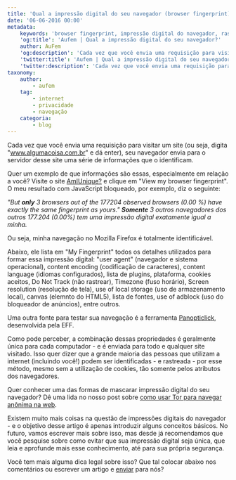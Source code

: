 ```yaml
---
title: 'Qual a impressão digital do seu navegador (browser fingerprint)?'
date: '06-06-2016 00:00'
metadata:
    keywords: 'browser fingerprint, impressão digital do navegador, rastreamento, anonimato'
    'og:title': 'Aufem | Qual a impressão digital do seu navegador?'
    author: AuFem
    'og:description': 'Cada vez que você envia uma requisição para visitar um site, seu navegador envia para o servidor desse site uma série de informações que o identificam. Que informações são essas?'
    'twitter:title': 'Aufem | Qual a impressão digital do seu navegador?'
    'twitter:description': 'Cada vez que você envia uma requisição para visitar um site, seu navegador envia para o servidor desse site uma série de informações que o identificam. Que informações são essas?'
taxonomy:
    author:
        - aufem
    tag:
        - internet
        - privacidade
        - navegação
    categoria:
        - blog
---
```


Cada vez que você envia uma requisição para visitar um site (ou seja, digita "www.algumacoisa.com.br" e dá enter), seu navegador envia para o servidor desse site uma série de informações que o identificam. 

Quer um exemplo de que informações são essas, especialmente em relação a você? Visite o site [AmIUnique?](https://amiunique.org/) e clique em "View my browser fingerprint". O meu resultado com JavaScript bloqueado, por exemplo, diz o seguinte:

<cite>"But **only** 3 browsers out of the 177204 observed browsers (0.00 %) have exactly the same fingerprint as yours."
**Somente** 3 outros navegadores dos outros 177.204 (0.00%) tem uma impressão digital exatamente igual a minha.</cite> 

Ou seja, minha navegação no Mozilla Firefox é totalmente identificável. 

Abaixo, ele lista em "My Fingerprint" todos os detalhes utilizados para formar essa impressão digital: "user agent" (navegador e sistema operacional), content encoding (codificação de caracteres), content language (idiomas configurados), lista de plugins, plataforma, cookies aceitos, Do Not Track (não rastrear), Timezone (fuso horário), Screen resolution (resolução de tela), use of local storage (uso de armazenamento local), canvas (elemnto do HTML5), lista de fontes, use of adblock (uso do bloqueador de anúncios), entre outros.

Uma outra fonte para testar sua navegação é a ferramenta [Panopticlick](https://panopticlick.eff.org/), desenvolvida pela EFF.

Como pode perceber, a combinação dessas propriedades é geralmente única para cada computador - e é enviada para todo e qualquer site visitado. Isso quer dizer que a grande maioria das pessoas que utilizam a internet (incluindo você!) podem ser identificadas - e rastreada - por esse método, mesmo sem a utilização de cookies, tão somente pelos atributos dos navegadores.

Quer conhecer uma das formas de mascarar impressão digital do seu navegador? Dê uma lida no nosso post sobre [como usar Tor para navegar anônima na web](../../ferramentas/como-usar-tor-para-navegar-anonima-na-web).

Existem muito mais coisas na questão de impressões digitais do navegador - e o objetivo desse artigo é apenas introduzir alguns conceitos básicos. No futuro, vamos escrever mais sobre isso, mas desde já recomendamos que você pesquise sobre como evitar que sua impressão digital seja única, que leia e aprofunde mais esse conhecimento, até para sua própria segurança. 

Você tem mais alguma dica legal sobre isso? Que tal colocar abaixo nos comentários ou escrever um artigo e <a href="mailto:{{'aufem@protonmail.com'|safe_email}}">enviar</a> para nós?
